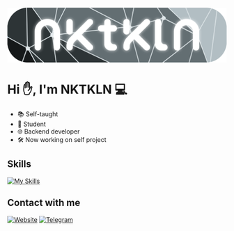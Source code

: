 ![Header](./attachments/banner.png)

# Hi ✋, I'm NKTKLN 💻

* 📚 Self-taught
* 🏫 Student
* 🌐 Backend developer
* 🛠 Now working on self project

## Skills

[![My Skills](https://skillicons.dev/icons?i=py,go,git,docker,linux,redis,postgres)](https://skillicons.dev)

## Contact with me

[![Website](https://img.shields.io/badge/website-000000?style=for-the-badge&logo=About.me&logoColor=white)](https://nktkln.com)
[![Telegram](https://img.shields.io/badge/Telegram-2CA5E0?style=for-the-badge&logo=telegram&logoColor=white)](https://t.me/NKTKLN)
